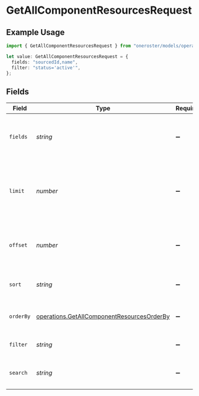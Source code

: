 # GetAllComponentResourcesRequest

## Example Usage

```typescript
import { GetAllComponentResourcesRequest } from "oneroster/models/operations";

let value: GetAllComponentResourcesRequest = {
  fields: "sourcedId,name",
  filter: "status='active'",
};
```

## Fields

| Field                                                                                                    | Type                                                                                                     | Required                                                                                                 | Description                                                                                              | Example                                                                                                  |
| -------------------------------------------------------------------------------------------------------- | -------------------------------------------------------------------------------------------------------- | -------------------------------------------------------------------------------------------------------- | -------------------------------------------------------------------------------------------------------- | -------------------------------------------------------------------------------------------------------- |
| `fields`                                                                                                 | *string*                                                                                                 | :heavy_minus_sign:                                                                                       | Comma-separated list of fields to include in the response                                                | sourcedId,name                                                                                           |
| `limit`                                                                                                  | *number*                                                                                                 | :heavy_minus_sign:                                                                                       | The maximum number of items to return in the paginated response                                          | 100                                                                                                      |
| `offset`                                                                                                 | *number*                                                                                                 | :heavy_minus_sign:                                                                                       | The number of items to skip in the paginated response                                                    | 0                                                                                                        |
| `sort`                                                                                                   | *string*                                                                                                 | :heavy_minus_sign:                                                                                       | The field to sort the response by                                                                        |                                                                                                          |
| `orderBy`                                                                                                | [operations.GetAllComponentResourcesOrderBy](../../models/operations/getallcomponentresourcesorderby.md) | :heavy_minus_sign:                                                                                       | The order to sort the response by                                                                        |                                                                                                          |
| `filter`                                                                                                 | *string*                                                                                                 | :heavy_minus_sign:                                                                                       | The filter to apply to the response                                                                      | status='active'                                                                                          |
| `search`                                                                                                 | *string*                                                                                                 | :heavy_minus_sign:                                                                                       | The search query to apply to the response                                                                |                                                                                                          |